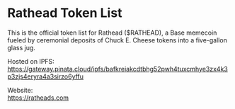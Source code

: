 # Rathead Token List

This is the official token list for Rathead ($RATHEAD), a Base memecoin fueled by ceremonial deposits of Chuck E. Cheese tokens into a five-gallon glass jug.

Hosted on IPFS:  
https://gateway.pinata.cloud/ipfs/bafkreiakcdtbhg52pwh4tuxcmhye3zx4k3p3zjs4eryra4a3sirzo6yffu

Website:  
https://ratheads.com
